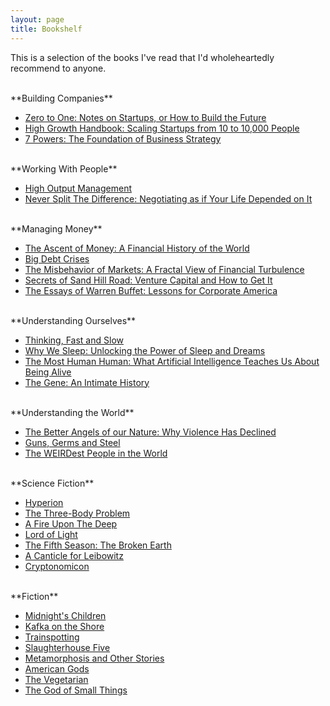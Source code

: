 ```yaml
---
layout: page
title: Bookshelf
---
```


This is a selection of the books I've read that I'd wholeheartedly recommend to anyone.

<br />
**Building Companies**

- [Zero to One: Notes on Startups, or How to Build the Future](https://www.amazon.com/dp/0804139296)
- [High Growth Handbook: Scaling Startups from 10 to 10,000 People](https://www.amazon.com/dp/1732265100)
- [7 Powers: The Foundation of Business Strategy](https://www.amazon.com/dp/0998116300)

<br />
**Working With People**

- [High Output Management](https://www.amazon.com/dp/0679762884)
- [Never Split The Difference: Negotiating as if Your Life Depended on It](https://www.amazon.com/dp/0062407805)  
 
<br />
**Managing Money**

- [The Ascent of Money: A Financial History of the World](https://www.amazon.com/dp/0143116177)
- [Big Debt Crises](https://www.amazon.com/dp/057856565X)
- [The Misbehavior of Markets: A Fractal View of Financial Turbulence](https://www.amazon.com/dp/0465043577)
- [Secrets of Sand Hill Road: Venture Capital and How to Get It](https://www.amazon.com/dp/059308358X)
- [The Essays of Warren Buffet: Lessons for Corporate America](https://www.amazon.com/dp/1531017509)

<br />
**Understanding Ourselves**

- [Thinking, Fast and Slow](https://www.amazon.com/dp/0374533555)
- [Why We Sleep: Unlocking the Power of Sleep and Dreams](https://www.amazon.com/dp/1501144324)
- [The Most Human Human: What Artificial Intelligence Teaches Us About Being Alive](https://www.amazon.com/dp/0307476707)
- [The Gene: An Intimate History](https://www.amazon.com/dp/1476733503)

<br />
**Understanding the World**

- [The Better Angels of our Nature: Why Violence Has Declined](https://www.amazon.com/dp/0670022950)
- [Guns, Germs and Steel](https://www.amazon.com/dp/0393354326) 
- [The WEIRDest People in the World](https://www.amazon.com/dp/0374173222) 

<br />
**Science Fiction**

- [Hyperion](https://www.amazon.com/dp/0399178619)
- [The Three-Body Problem](https://www.amazon.com/dp/0765382032)
- [A Fire Upon The Deep](https://www.amazon.com/dp/0312851820)
- [Lord of Light](https://www.amazon.com/dp/0060567236)
- [The Fifth Season: The Broken Earth](https://www.amazon.com/dp/0316229296)
- [A Canticle for Leibowitz](https://www.amazon.com/dp/0060892994)
- [Cryptonomicon](https://www.amazon.com/dp/B000FC11A6)

<br />
**Fiction**

- [Midnight's Children](https://www.amazon.com/dp/0099578514)
- [Kafka on the Shore](https://www.amazon.com/dp/0099458322)
- [Trainspotting](https://www.amazon.com/dp/0393314804)
- [Slaughterhouse Five](https://www.amazon.com/dp/0385333846)
- [Metamorphosis and Other Stories](https://www.amazon.com/dp/0143105248)
- [American Gods](https://www.amazon.com/dp/0062080237)
- [The Vegetarian](https://www.amazon.com/dp/1101906111)
- [The God of Small Things](https://www.amazon.com/dp/0812979656)
